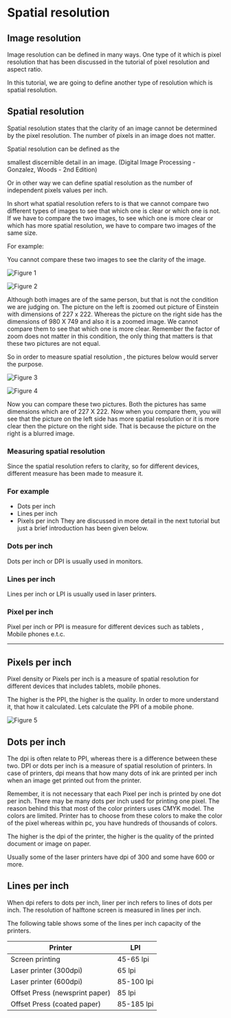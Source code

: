 # Spatial resolution

## Image resolution
Image resolution can be defined in many ways. One type of it which is pixel resolution that has been discussed in the tutorial of pixel resolution and aspect ratio.

In this tutorial, we are going to define another type of resolution which is spatial resolution.

## Spatial resolution
Spatial resolution states that the clarity of an image cannot be determined by the pixel resolution. The number of pixels in an image does not matter.

Spatial resolution can be defined as the

smallest discernible detail in an image. (Digital Image Processing - Gonzalez, Woods - 2nd Edition)

Or in other way we can define spatial resolution as the number of independent pixels values per inch.

In short what spatial resolution refers to is that we cannot compare two different types of images to see that which one is clear or which one is not. If we have to compare the two images, to see which one is more clear or which has more spatial resolution, we have to compare two images of the same size.

For example:

You cannot compare these two images to see the clarity of the image.

![Figure 1](https://github.com/lacie-life/Image-Processing/blob/master/Theory/DIP/18-Spatial-resolution/einstein(2).jpg?raw=true)

![Figure 2](https://github.com/lacie-life/Image-Processing/blob/master/Theory/DIP/18-Spatial-resolution/einsteinzoomed.jpg?raw=true)

Although both images are of the same person, but that is not the condition we are judging on. The picture on the left is zoomed out picture of Einstein with dimensions of 227 x 222. Whereas the picture on the right side has the dimensions of 980 X 749 and also it is a zoomed image. We cannot compare them to see that which one is more clear. Remember the factor of zoom does not matter in this condition, the only thing that matters is that these two pictures are not equal.

So in order to measure spatial resolution , the pictures below would server the purpose.

![Figure 3](https://github.com/lacie-life/Image-Processing/blob/master/Theory/DIP/18-Spatial-resolution/einstein.jpg?raw=true)

![Figure 4](https://github.com/lacie-life/Image-Processing/blob/master/Theory/DIP/18-Spatial-resolution/einstein_spatial.jpg?raw=true)

Now you can compare these two pictures. Both the pictures has same dimensions which are of 227 X 222. Now when you compare them, you will see that the picture on the left side has more spatial resolution or it is more clear then the picture on the right side. That is because the picture on the right is a blurred image.

### Measuring spatial resolution
Since the spatial resolution refers to clarity, so for different devices, different measure has been made to measure it.

### For example
+ Dots per inch
+ Lines per inch
+ Pixels per inch
They are discussed in more detail in the next tutorial but just a brief introduction has been given below.

### Dots per inch
Dots per inch or DPI is usually used in monitors.

### Lines per inch
Lines per inch or LPI is usually used in laser printers.

### Pixel per inch
Pixel per inch or PPI is measure for different devices such as tablets , Mobile phones e.t.c.

--------------------------------------------------------------------------------------

## Pixels per inch

Pixel density or Pixels per inch is a measure of spatial resolution for different devices that includes tablets, mobile phones.

The higher is the PPI, the higher is the quality. In order to more understand it, that how it calculated. Lets calculate the PPI of a mobile phone.

![Figure 5](https://github.com/lacie-life/Image-Processing/blob/master/Theory/DIP/18-Spatial-resolution/1.PNG?raw=true)

## Dots per inch

The dpi is often relate to PPI, whereas there is a difference between these two. DPI or dots per inch is a measure of spatial resolution of printers. In case of printers, dpi means that how many dots of ink are printed per inch when an image get printed out from the printer.

Remember, it is not necessary that each Pixel per inch is printed by one dot per inch. There may be many dots per inch used for printing one pixel. The reason behind this that most of the color printers uses CMYK model. The colors are limited. Printer has to choose from these colors to make the color of the pixel whereas within pc, you have hundreds of thousands of colors.

The higher is the dpi of the printer, the higher is the quality of the printed document or image on paper.

Usually some of the laser printers have dpi of 300 and some have 600 or more.

## Lines per inch

When dpi refers to dots per inch, liner per inch refers to lines of dots per inch. The resolution of halftone screen is measured in lines per inch.

The following table shows some of the lines per inch capacity of the printers.

|Printer|LPI|
|-------|----|
|Screen printing|45-65 lpi|
|Laser printer (300dpi)|65 lpi|
|Laser printer (600dpi)|85-100 lpi|
|Offset Press (newsprint paper)|85 lpi|
|Offset Press (coated paper)|85-185 lpi|

